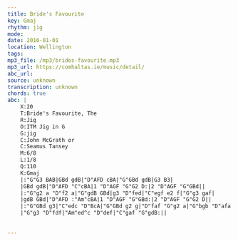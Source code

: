 ```yaml
---
title: Bride's Favourite
key: Gmaj
rhythm: jig
mode: 
date: 2016-01-01
location: Wellington
tags:
mp3_file: /mp3/brides-favourite.mp3
mp3_url: https://comhaltas.ie/music/detail/
abc_url: 
source: unknown
transcription: unknown
chords: true
abc: |
    X:20
    T:Bride's Favourite, The
    R:Jig
    O:ITM Jig in G
    G:jig
    C:John McGrath or
    C:Seamus Tansey
    M:6/8
    L:1/8
    Q:110
    K:Gmaj
    |:"G"G3 BAB|GBd gdB|"D"AFD cBA|"G"GBd gdB|G3 B3|
    |GBd gdB|"D"AFD "C"cBA|1 "D"AGF "G"G2 D:|2 "D"AGF "G"GBd||
    |:"G"g2 a "D"f2 a|"G"gdB GBd|g3 "D"fed|"C"egf e2 f|"G"g3 gaf|
    |gdB GBd|"D"AFD :"Am"cBA|1 "D"AGF "G"GBd:|2 "D"AGF "G"G2 D||
    |:"G"GBd g3|"C"edc "D"BcA|"G"GBd g2 g|"D"faf "G"g2 a|"G"bgb "D"afa|
    |"G"g3 "D"fdf|"Am"ed^c "D"def|"C"gaf "G"gdB:||
    
    
---
```


